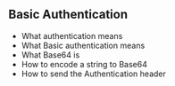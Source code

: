 ## Basic Authentication

- What authentication means
- What Basic authentication means
- What Base64 is
- How to encode a string to Base64
- How to send the Authentication header
